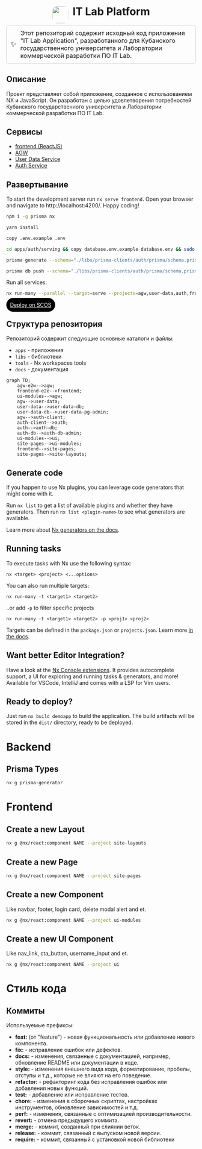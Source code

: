 <div style="display: flex; flex-direction: row; align-items: center; justify-content: center;">
  <img style="border-radius: 1em; align-self: center;" src="https://drive.google.com/uc?export=view&id=1_xQWdF3RtL1MRcdDESMPXMBiAQDHCDGT" width="45">
  <h1 style="text-align: center; margin-left: 10px; margin-top: 2px;">IT Lab Platform</h1>
</div>



<div style="display: flex; align-items: center; border: 1px solid #ccc; padding: 10px; border-radius: 5px;">
  <span style="font-size: 20px; margin-right: 10px;">✨</span>
  <span style="font-size: 16px;">
  Этот репозиторий содержит исходный код приложения "IT Lab Application", разработанного для Кубанского государственного университета и Лаборатории коммерческой разработки ПО IT Lab.
  </span>
</div>


## Описание
Проект представляет собой приложение, созданное с использованием NX и JavaScript. Он разработан с целью удовлетворения потребностей Кубанского государственного университета и Лаборатории коммерческой разработки ПО IT Lab.


## Сервисы
- [frontend (ReactJS)](https://github.com/IT-Lab-KubSU/platform/tree/main/apps/frontend)
- [AGW](https://github.com/IT-Lab-KubSU/platform/tree/main/apps/agw)
- [User Data Service](https://github.com/IT-Lab-KubSU/platform/tree/main/apps/user-data)
- [Auth Service](https://github.com/IT-Lab-KubSU/platform/tree/main/apps/auth)
<!-- todo: интегрировать SC Omni Services Embeding c списком всех компонентов -->

## Развертывание

To start the development server run `nx serve frontend`. Open your browser and navigate to http://localhost:4200/. Happy coding!


```bash
npm i -g prisma nx
```

```bash
yarn install
```

```bash
copy .env.example .env
```

```bash
cd apps/auth/serving && copy database.env.example database.env && sudo docker-compose up -d
```

```bash
prisma generate --schema="./libs/prisma-clients/auth/prisma/schema.prisma"
```

```bash
prisma db push --schema="./libs/prisma-clients/auth/prisma/schema.prisma"
```

Run all services:
```bash
nx run-many --parallel --target=serve --projects=agw,user-data,auth,frontend
```
<a style="padding: 10px; background: black; color: white; border-radius: 25px;" href="https://l.djft.ru/r/72/p/itlabplatform1/a/p/a/">
Deploy on SCOS
</a>


## Структура репозитория
Репозиторий содержит следующие основные каталоги и файлы:
- `apps` - приложения
- `libs` - библиотеки
- `tools` - Nx workspaces tools
- `docs` - документация

```mermaid
graph TD;
    agw-e2w-->agw;
    frontend-e2e-->frontend;
    ui-modules-->agw;
    agw-->user-data;
    user-data-->user-data-db;
    user-data-db-->user-data-pg-admin;
    agw-->auth-client;
    auth-client-->auth;
    auth-->auth-db;
    auth-db-->auth-db-admin;
    ui-modules-->ui;
    site-pages-->ui-modules;
    frontend-->site-pages;
    site-pages-->site-layouts;
```

## Generate code

If you happen to use Nx plugins, you can leverage code generators that might come with it.

Run `nx list` to get a list of available plugins and whether they have generators. Then run `nx list <plugin-name>` to see what generators are available.

Learn more about [Nx generators on the docs](https://nx.dev/plugin-features/use-code-generators).

## Running tasks

To execute tasks with Nx use the following syntax:

```
nx <target> <project> <...options>
```

You can also run multiple targets:

```
nx run-many -t <target1> <target2>
```

..or add `-p` to filter specific projects

```
nx run-many -t <target1> <target2> -p <proj1> <proj2>
```

Targets can be defined in the `package.json` or `projects.json`. Learn more [in the docs](https://nx.dev/core-features/run-tasks).

## Want better Editor Integration?

Have a look at the [Nx Console extensions](https://nx.dev/nx-console). It provides autocomplete support, a UI for exploring and running tasks & generators, and more! Available for VSCode, IntelliJ and comes with a LSP for Vim users.

## Ready to deploy?

Just run `nx build demoapp` to build the application. The build artifacts will be stored in the `dist/` directory, ready to be deployed.

# Backend
## Prisma Types
```bash
nx g prisma-generator
```

# Frontend
## Create a new Layout
```bash
nx g @nx/react:component NAME --project site-layouts
```
## Create a new Page
```bash
nx g @nx/react:component NAME --project site-pages
```
## Create a new Component
Like navbar, footer, login card, delete modal alert and et.
```bash
nx g @nx/react:component NAME --project ui-modules
```
## Create a new UI Component
Like nav_link, cta_button, username_input and et.
```bash
nx g @nx/react:component NAME --project ui
```

# Стиль кода
## Коммиты
Используемые префиксы:
- **feat:** (от "feature") - новая функциональность или добавление нового компонента.
- **fix:** - исправление ошибок или дефектов.
- **docs:** - изменения, связанные с документацией, например, обновление README или документации в коде.
- **style:** - изменения внешнего вида кода, форматирование, пробелы, отступы и т.д., которые не влияют на его поведение.
- **refactor:** - рефакторинг кода без исправления ошибок или добавления новых функций.
- **test:** - добавление или исправление тестов.
- **chore:** - изменения в сборочных скриптах, настройках инструментов, обновление зависимостей и т.д.
- **perf:** - изменения, связанные с оптимизацией производительности.
- **revert:** - отмена предыдущего коммита.
- **merge:** - коммит, созданный при слиянии веток.
- **release:** - коммит, связанный с выпуском новой версии.
- **require:** - коммит, связанный с установкой новой библиотеки
